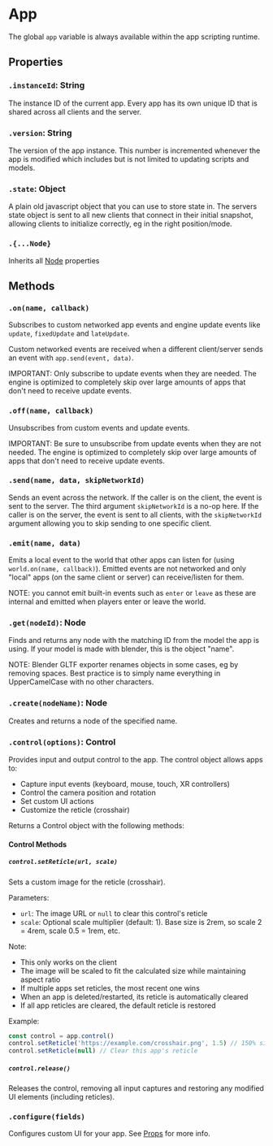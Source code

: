# App

The global `app` variable is always available within the app scripting runtime.

## Properties

### `.instanceId`: String

The instance ID of the current app.
Every app has its own unique ID that is shared across all clients and the server.

### `.version`: String

The version of the app instance.
This number is incremented whenever the app is modified which includes but is not limited to updating scripts and models.

### `.state`: Object

A plain old javascript object that you can use to store state in.
The servers state object is sent to all new clients that connect in their initial snapshot, allowing clients to initialize correctly, eg in the right position/mode.

### `.{...Node}`

Inherits all [Node](/docs/scripting/nodes/Node.md) properties

## Methods

### `.on(name, callback)`

Subscribes to custom networked app events and engine update events like `update`, `fixedUpdate` and `lateUpdate`.

Custom networked events are received when a different client/server sends an event with `app.send(event, data)`. 

IMPORTANT: Only subscribe to update events when they are needed. The engine is optimized to completely skip over large amounts of apps that don't need to receive update events.

### `.off(name, callback)`

Unsubscribes from custom events and update events.

IMPORTANT: Be sure to unsubscribe from update events when they are not needed. The engine is optimized to completely skip over large amounts of apps that don't need to receive update events.

### `.send(name, data, skipNetworkId)`

Sends an event across the network.
If the caller is on the client, the event is sent to the server. The third argument `skipNetworkId` is a no-op here.
If the caller is on the server, the event is sent to all clients, with the `skipNetworkId` argument allowing you to skip sending to one specific client.

### `.emit(name, data)`

Emits a local event to the world that other apps can listen for (using `world.on(name, callback)`).
Emitted events are not networked and only "local" apps (on the same client or server) can receive/listen for them.

NOTE: you cannot emit built-in events such as `enter` or `leave` as these are internal and emitted when players enter or leave the world.

### `.get(nodeId)`: Node

Finds and returns any node with the matching ID from the model the app is using.
If your model is made with blender, this is the object "name".

NOTE: Blender GLTF exporter renames objects in some cases, eg by removing spaces. Best practice is to simply name everything in UpperCamelCase with no other characters.

### `.create(nodeName)`: Node

Creates and returns a node of the specified name.

### `.control(options)`: Control

Provides input and output control to the app. The control object allows apps to:
- Capture input events (keyboard, mouse, touch, XR controllers)
- Control the camera position and rotation
- Set custom UI actions
- Customize the reticle (crosshair)

Returns a Control object with the following methods:

#### Control Methods

##### `control.setReticle(url, scale)`

Sets a custom image for the reticle (crosshair). 

Parameters:
- `url`: The image URL or `null` to clear this control's reticle
- `scale`: Optional scale multiplier (default: 1). Base size is 2rem, so scale 2 = 4rem, scale 0.5 = 1rem, etc.

Note: 
- This only works on the client
- The image will be scaled to fit the calculated size while maintaining aspect ratio
- If multiple apps set reticles, the most recent one wins
- When an app is deleted/restarted, its reticle is automatically cleared
- If all app reticles are cleared, the default reticle is restored

Example:
```javascript
const control = app.control()
control.setReticle('https://example.com/crosshair.png', 1.5) // 150% size
control.setReticle(null) // Clear this app's reticle
```

##### `control.release()`

Releases the control, removing all input captures and restoring any modified UI elements (including reticles).

### `.configure(fields)`

Configures custom UI for your app. See [Props](/docs/scripting/app/Props.md) for more info.

